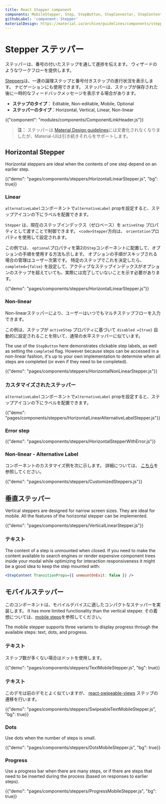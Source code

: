 ```yaml
---
title: React Stepper component
components: MobileStepper, Step, StepButton, StepConnector, StepContent, StepIcon, StepLabel, Stepper
githubLabel: 'component: Stepper'
materialDesign: https://material.io/archive/guidelines/components/steppers.html
---
```


# Stepper ステッパー

<p class="description">ステッパーは、番号の付いたステップを通して進捗を伝えます。 ウィザードのようなワークフローを提供します。</p>

[Steppers](https://material.io/archive/guidelines/components/steppers.html)は、一連の論理ステップと番号付きステップの進行状況を表示します。 ナビゲーションにも使用できます。 ステッパーは、ステップが保存された後に一時的なフィードバックメッセージを表示する場合があります。

- **ステップのタイプ**： Editable, Non-editable, Mobile, Optional
- **ステッパーのタイプ**：Horizontal, Vertical, Linear, Non-linear

{{"component": "modules/components/ComponentLinkHeader.js"}}

> **注：** ステッパーは [Material Design guidelines](https://material.io/)には文書化されなくなりましたが、Material-UIは引き続きそれらをサポートします。

## Horizontal Stepper

Horizontal steppers are ideal when the contents of one step depend on an earlier step.

{{"demo": "pages/components/steppers/HorizontalLinearStepper.js", "bg": true}}

### Linear

`alternativeLabel`コンポーネントで`alternativeLabel` propを設定すると、ステップアイコンの下にラベルを配置できます。

`Stepper` は、現在のステップインデックス（ゼロベース）を `activeStep` プロパティとして渡すことで制御できます。 `<code>Stepper`方向は、 `orientation`プロパティを使用して設定されます。

この例では、 `optional`プロパティを第2の`Step`コンポーネントに配置して、オプションの手順を使用する方法も示します。 オプションの手順がスキップされる場合の管理はユーザー次第です。 特定のステップでこれを決定したら、`completed={false}` を設定して、アクティブなステップインデックスがオプションのステップを超えていても、実際には完了していないことを示す必要があります。

{{"demo": "pages/components/steppers/HorizontalLinearStepper.js"}}

### Non-linear

Non-linearステッパーにより、ユーザーはいつでもマルチステップフローを入力できます。

この例は、ステップが `activeStep` プロパティに基づいて `disabled ={true}` 自動的に設定されることを除いて、通常の水平ステッパーに似ています。

The use of the `StepButton` here demonstrates clickable step labels, as well as setting the `completed` flag. However because steps can be accessed in a non-linear fashion, it's up to your own implementation to determine when all steps are completed (or even if they need to be completed).

{{"demo": "pages/components/steppers/HorizontalNonLinearStepper.js"}}

### カスタマイズされたステッパー

`alternativeLabel`コンポーネントで`alternativeLabel` propを設定すると、ステップアイコンの下にラベルを配置できます。

{{"demo": "pages/components/steppers/HorizontalLinearAlternativeLabelStepper.js"}}

### Error step

{{"demo": "pages/components/steppers/HorizontalStepperWithError.js"}}

### Non-linear - Alternative Label

コンポーネントのカスタマイズ例を次に示します。 詳細については、 [こちら](/customization/how-to-customize/)を参照してください。

{{"demo": "pages/components/steppers/CustomizedSteppers.js"}}

## 垂直ステッパー

Vertical steppers are designed for narrow screen sizes. They are ideal for mobile. All the features of the horizontal stepper can be implemented.

{{"demo": "pages/components/steppers/VerticalLinearStepper.js"}}

### テキスト

The content of a step is unmounted when closed. If you need to make the content available to search engines or render expensive component trees inside your modal while optimizing for interaction responsiveness it might be a good idea to keep the step mounted with:

```jsx
<StepContent TransitionProps={{ unmountOnExit: false }} />
```

## モバイルステッパー

このコンポーネントは、モバイルデバイスに適したコンパクトなステッパーを実装します。 It has more limited functionality than the vertical stepper. その着想については、[mobile steps](https://material.io/archive/guidelines/components/steppers.html#steppers-types-of-steps)を参照してください。

The mobile stepper supports three variants to display progress through the available steps: text, dots, and progress.

### テキスト

ステップ数が多くない場合はドットを使用します。

{{"demo": "pages/components/steppers/TextMobileStepper.js", "bg": true}}

### テキスト

このデモは前のデモとよく似ていますが、 [react-swipeable-views](https://github.com/oliviertassinari/react-swipeable-views) ステップの遷移を行います。

{{"demo": "pages/components/steppers/SwipeableTextMobileStepper.js", "bg": true}}

### Dots

Use dots when the number of steps is small.

{{"demo": "pages/components/steppers/DotsMobileStepper.js", "bg": true}}

### Progress

Use a progress bar when there are many steps, or if there are steps that need to be inserted during the process (based on responses to earlier steps).

{{"demo": "pages/components/steppers/ProgressMobileStepper.js", "bg": true}}
